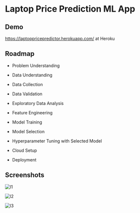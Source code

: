 # Laptop Price Prediction ML App


 
## Demo

https://laptoppricepredictor.herokuapp.com/  at Heroku

## Roadmap

- Problem Understanding

- Data Understanding

- Data Collection

- Data Validation

- Exploratory Data Analysis

- Feature Engineering

- Model Training

- Model Selection

- Hyperparameter Tuning with Selected Model

- Cloud Setup

- Deployment 

  
## Screenshots

![l1](https://user-images.githubusercontent.com/72372136/129600392-b0df8216-4306-47fc-90ee-6044b781f294.JPG)

![l2](https://user-images.githubusercontent.com/72372136/129600587-c95798bd-d6ff-44a5-9809-d1d539537f4a.JPG)


![l3](https://user-images.githubusercontent.com/72372136/129600609-98be1c8e-6f6e-4148-9e49-55026787de69.JPG)

